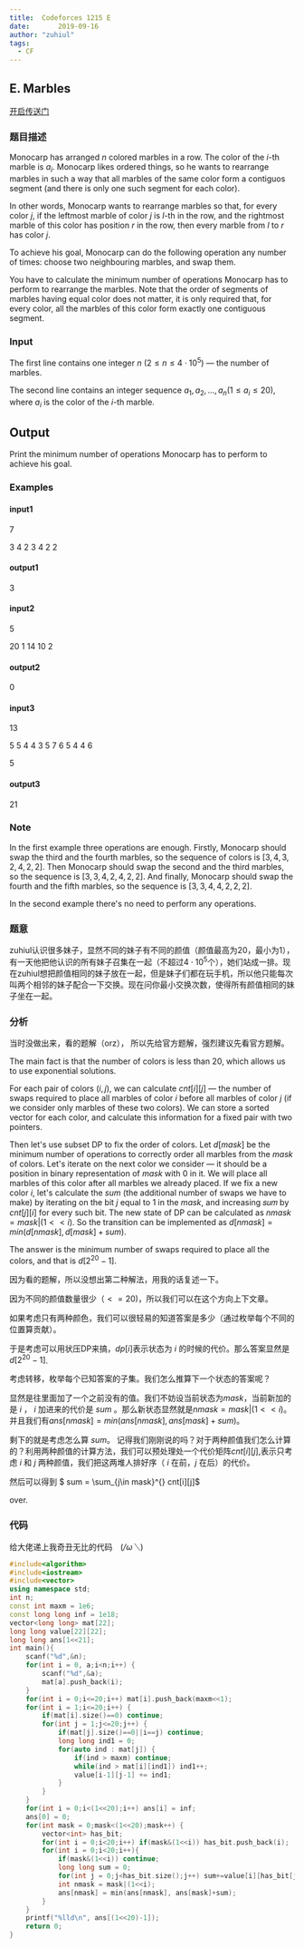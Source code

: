 ```yaml
---
title: 	Codeforces 1215 E
date:		2019-09-16
author:	"zuhiul" 
tags:
  - CF
---
```


## E. Marbles

[开启传送门](http://codeforces.com/contest/1215/problem/E)

<!-- more -->

### 题目描述

Monocarp has arranged $n$ colored marbles in a row. The color of the $i$-th marble is $a_i$. Monocarp likes ordered things, so he wants to rearrange marbles in such a way that all marbles of the same color form a contiguos segment (and there is only one such segment for each color).

In other words, Monocarp wants to rearrange marbles so that, for every color $j$, if the leftmost marble of color $j$ is $l$-th in the row, and the rightmost marble of this color has position $r$ in the row, then every marble from $l$ to $r$ has color $j$.

To achieve his goal, Monocarp can do the following operation any number of times: choose two neighbouring marbles, and swap them.

You have to calculate the minimum number of operations Monocarp has to perform to rearrange the marbles. Note that the order of segments of marbles having equal color does not matter, it is only required that, for every color, all the marbles of this color form exactly one contiguous segment.

### Input

The first line contains one integer $n$ ($2≤n≤4\cdot10^5$) — the number of marbles.

The second line contains an integer sequence $a_1, a_2, \dots, a_n$($1≤a_i≤20$), where $a_i$ is the color of the $i$-th marble.

## Output

Print the minimum number of operations Monocarp has to perform to achieve his goal.

### Examples

#### input1

7

3 4 2 3 4 2 2

#### output1

3

#### input2

5

20 1 14 10 2

#### output2

0

#### input3

13

5 5 4 4 3 5 7 6 5 4 4 6 

5

#### output3

21

### Note

In the first example three operations are enough. Firstly, Monocarp should swap the third and the fourth marbles, so the sequence of colors is $[3,4,3,2,4,2,2]$. Then Monocarp should swap the second and the third marbles, so the sequence is $[3,3,4,2,4,2,2]$. And finally, Monocarp should swap the fourth and the fifth marbles, so the sequence is $[3,3,4,4,2,2,2]$.

In the second example there's no need to perform any operations.

### 题意

zuhiul认识很多妹子，显然不同的妹子有不同的颜值（颜值最高为20，最小为1），有一天他把他认识的所有妹子召集在一起（不超过$4\cdot 10^5$个），她们站成一排。现在zuhiul想把颜值相同的妹子放在一起，但是妹子们都在玩手机，所以他只能每次叫两个相邻的妹子配合一下交换。现在问你最小交换次数，使得所有颜值相同的妹子坐在一起。

### 分析

当时没做出来，看的题解（orz）， 所以先给官方题解，强烈建议先看官方题解。

The main fact is that the number of colors is less than $20$, which allows us to use exponential solutions.

For each pair of colors $(i,j)$, we can calculate $cnt[i][j]$ — the number of swaps required to place all marbles of color $i$ before all marbles of color $j$ (if we consider only marbles of these two colors). We can store a sorted vector for each color, and calculate this information for a fixed pair with two pointers.

Then let's use subset DP to fix the order of colors. Let $d[mask]$ be the minimum number of operations to correctly order all marbles from the $mask$ of colors. Let's iterate on the next color we consider — it should be a position in binary representation of $mask$ with $0$ in it. We will place all marbles of this color after all marbles we already placed. If we fix a new color $i$, let's calculate the $sum$ (the additional number of swaps we have to make) by iterating on the bit $j$ equal to $1$ in the $mask$, and increasing 𝑠𝑢𝑚 by $cnt[j][i]$ for every such bit. The new state of DP can be calculated as $nmask=mask|(1<<i)$. So the transition can be implemented as $d[nmask]=min(d[nmask],d[mask]+sum)$.

The answer is the minimum number of swaps required to place all the colors, and that is $d[2^{20}-1]$.

因为看的题解，所以没想出第二种解法，用我的话复述一下。

因为不同的颜值数量很少（$<=20$)，所以我们可以在这个方向上下文章。

如果考虑只有两种颜色，我们可以很轻易的知道答案是多少（通过枚举每个不同的位置算贡献）。

于是考虑可以用状压DP来搞，$dp[i]$表示状态为 $i$ 的时候的代价。那么答案显然是$d[2^{20}-1]$.

考虑转移，枚举每个已知答案的子集。我们怎么推算下一个状态的答案呢？

显然是往里面加了一个之前没有的值。我们不妨设当前状态为$mask$，当前新加的是 $i$ ， $i$ 加进来的代价是 $sum$ 。那么新状态显然就是$nmask=mask|(1<<i)$。并且我们有$ans[nmask] = min(ans[nmask], ans[mask]+sum)$。

剩下的就是考虑怎么算 $sum$。 记得我们刚刚说的吗？对于两种颜值我们怎么计算的？利用两种颜值的计算方法，我们可以预处理处一个代价矩阵$cnt[i][j]$,表示只考虑 $i$ 和 $j$ 两种颜值，我们把这两堆人排好序（ $i$ 在前，$j$ 在后）的代价。

然后可以得到 $ sum = \sum_{j\in mask}^{} cnt[i][j]$

over.

### 代码

给大佬递上我奇丑无比的代码　(*/ω＼*)

```cpp
#include<algorithm>
#include<iostream>
#include<vector>
using namespace std;
int n;
const int maxm = 1e6;
const long long inf = 1e18;
vector<long long> mat[22];
long long value[22][22];
long long ans[1<<21];
int main(){
    scanf("%d",&n);
    for(int i = 0, a;i<n;i++) {
        scanf("%d",&a);
        mat[a].push_back(i);
    }
    for(int i = 0;i<=20;i++) mat[i].push_back(maxm<<1);
    for(int i = 1;i<=20;i++) {
        if(mat[i].size()==0) continue;
        for(int j = 1;j<=20;j++) {
            if(mat[j].size()==0||i==j) continue;
            long long ind1 = 0;
            for(auto ind : mat[j]) {
                if(ind > maxm) continue;
                while(ind > mat[i][ind1]) ind1++;
                value[i-1][j-1] += ind1;
            }
        }
    }
    for(int i = 0;i<(1<<20);i++) ans[i] = inf;
    ans[0] = 0;
    for(int mask = 0;mask<(1<<20);mask++) {
        vector<int> has_bit;
        for(int i = 0;i<20;i++) if(mask&(1<<i)) has_bit.push_back(i);
        for(int i = 0;i<20;i++){
            if(mask&(1<<i)) continue;
            long long sum = 0;
            for(int j = 0;j<has_bit.size();j++) sum+=value[i][has_bit[j]];
            int nmask = mask|(1<<i);
            ans[nmask] = min(ans[nmask], ans[mask]+sum);
        }
    }
    printf("%lld\n", ans[(1<<20)-1]);
    return 0;
}
```


